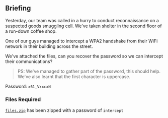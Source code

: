 ## Briefing

Yesterday, our team was called in a hurry to conduct reconnaissance on a suspected goods smuggling cell.
We've taken shelter in the second floor of a run-down coffee shop.

One of our guys managed to intercept a WPA2 handshake from their WiFi network in their building across the street.

We've attached the files, can you recover the password so we can intercept their communications?

> PS: We've managed to gather part of the password, this should help. We've also learnt that the first character is uppercase.

Password: `x61_VxxcxN`

### Files Required

[`files.zip`](files.zip) has been zipped with a password of `intercept`